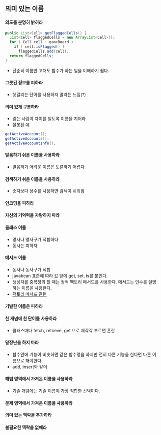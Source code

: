 ## 의미 있는 이름

#### 의도를 분명히 밝혀라
```java
public List<Cell> getFlaggedCells() {
  List<Cell> flaggedCells = new ArrayList<Cell>();
  for ( Cell cell : gameBoard )
    if ( cell.isFlagged() )
      flaggedCells.add(cell);
  return flaggedCells;
}
```
- 단순히 이름만 고쳐도 함수가 하는 일을 이해하기 쉽다.

#### 그릇된 정보를 피하라
- 헷갈리는 단어를 사용하지 말라는 느낌(?)

#### 의미 있게 구분하라
- 읽는 사람이 차이를 알도록 이름을 지어라
- 잘못된 예
```java
getActiveAccount();
getActiveAccounts();
getActiveAccountInfo();
```
#### 발음하기 쉬운 이름을 사용하라
- 발음하기 어려운 이름은 토론하기 어렵다.

#### 검색하기 쉬운 이름을 사용하라
- 숫자보다 상수를 사용하면 검색이 쉬워짐

#### 인코딩을 피하라

#### 자신의 기억력을 자랑하지 마라

#### 클래스 이름
- 명사나 명사구가 적합하다
- 동사는 피하자

#### 메서드 이름
- 동사나 동사구가 적합
- javabean 표준에 따라 값 앞에 get, set, is를 붙인다.
- 생성자를 중복정의 할 때는 정적 팩토리 메서드를 사용한다. 메서드는 인수를 설명하는 이름을 사용한다.
- [팩토리 메서드 관련](https://tecoble.techcourse.co.kr/post/2020-05-26-static-factory-method/)

#### 기발한 이름은 피하라

#### 한 개념에 한 단어를 사용하라
- 클래스마다 fetch, retrieve, get 으로 제각각 부르면 혼란

#### 말장난을 하지 마라
- 함수안에 기능이 비슷하면 같은 함수명을 하지만 전혀 다른 기능을 한다면 다른 이름으로 해야한다.
- add, insert와 같이

#### 해법 영역에서 가져온 이름을 사용하라
- 기술 개념에는 기술 이름이 가장 적합한 선택이다.

#### 문제 영역에서 가져온 이름을 사용하라

#### 의미 있는 맥락을 추가하라
#### 불필요한 맥락을 없애라
